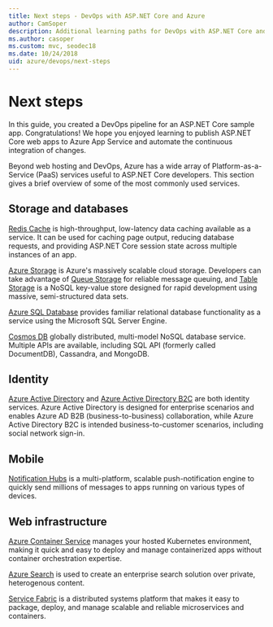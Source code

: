 ```yaml
---
title: Next steps - DevOps with ASP.NET Core and Azure
author: CamSoper
description: Additional learning paths for DevOps with ASP.NET Core and Azure.
ms.author: casoper
ms.custom: mvc, seodec18
ms.date: 10/24/2018
uid: azure/devops/next-steps
---
```

# Next steps

In this guide, you created a DevOps pipeline for an ASP.NET Core sample app. Congratulations! We hope you enjoyed learning to publish ASP.NET Core web apps to Azure App Service and automate the continuous integration of changes.

Beyond web hosting and DevOps, Azure has a wide array of Platform-as-a-Service (PaaS) services useful to ASP.NET Core developers. This section gives a brief overview of some of the most commonly used services.

## Storage and databases

[Redis Cache](/azure/redis-cache/) is high-throughput, low-latency data caching available as a service. It can be used for caching page output, reducing database requests, and providing ASP.NET Core session state across multiple instances of an app.

[Azure Storage](/azure/storage/) is Azure's massively scalable cloud storage. Developers can take advantage of [Queue Storage](/azure/storage/queues/storage-queues-introduction) for reliable message queuing, and [Table Storage](/azure/storage/tables/table-storage-overview) is a NoSQL key-value store designed for rapid development using massive, semi-structured data sets.

[Azure SQL Database](/azure/sql-database/) provides familiar relational database functionality as a service using the Microsoft SQL Server Engine.

[Cosmos DB](/azure/cosmos-db/) globally distributed, multi-model NoSQL database service. Multiple APIs are available, including SQL API (formerly called DocumentDB), Cassandra, and MongoDB.

## Identity

[Azure Active Directory](/azure/active-directory/) and [Azure Active Directory B2C](/azure/active-directory-b2c/) are both identity services. Azure Active Directory is designed for enterprise scenarios and enables Azure AD B2B (business-to-business) collaboration, while Azure Active Directory B2C is intended business-to-customer scenarios, including social network sign-in.

## Mobile

[Notification Hubs](/azure/notification-hubs/) is a multi-platform, scalable push-notification engine to quickly send millions of messages to apps running on various types of devices.

## Web infrastructure

[Azure Container Service](/azure/aks/) manages your hosted Kubernetes environment, making it quick and easy to deploy and manage containerized apps without container orchestration expertise.

[Azure Search](/azure/search/) is used to create an enterprise search solution over private, heterogenous content.

[Service Fabric](/azure/service-fabric/) is a distributed systems platform that makes it easy to package, deploy, and manage scalable and reliable microservices and containers.
